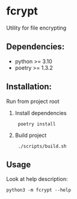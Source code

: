# fcrypt

Utility for file encrypting

## Dependencies:

- python >= 3.10
- poetry >= 1.3.2

## Installation:

Run from project root

1. Install dependencies

        poetry install

2. Build project

        ./scripts/build.sh

## Usage

Look at help description:

    python3 -m fcrypt --help
